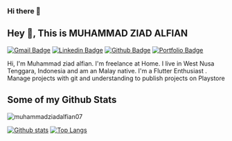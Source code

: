 ### Hi there 👋

<!--
**muhammadziadalfian07/muhammadziadalfian07** is a ✨ _special_ ✨ repository because its `README.md` (this file) appears on your GitHub profile.

Here are some ideas to get you started:

- 🔭 I’m currently working on ...
- 🌱 I’m currently learning ...
- 👯 I’m looking to collaborate on ...
- 🤔 I’m looking for help with ...
- 💬 Ask me about ...
- 📫 How to reach me: ...
- 😄 Pronouns: ...
- ⚡ Fun fact: ...
-->


## Hey 👋, This is MUHAMMAD ZIAD ALFIAN
[![Gmail Badge](https://img.shields.io/badge/-muhammadziadalfian07@gmail.com-c14438?style=flat&logo=Gmail&logoColor=white&link=mailto:muhammadziadalfian07@gmail.com)](mailto:muhammadziadalfian07@gmail.com) 
[![Linkedin Badge](https://img.shields.io/badge/-muhammadziad-alfian-0072b1?style=flat&logo=Linkedin&logoColor=white&link=https://www.linkedin.com/in/muhammadziad-alfian/)](https://www.linkedin.com/in/muhammadziad-alfian/) [![Github Badge](https://img.shields.io/badge/-muhammadziadalfian07-grey?style=flat&logo=github&logoColor=white&link=https://github.com/muhammadziadalfian07/)](https://www.github.com/muhammadziadalfian07/) [![Portfolio Badge](https://img.shields.io/badge/portfolio-web-blue?style=flat&link=https://muhammadziadalfian07.github.io//)](https://muhammadziadalfian07.github.io//) <p align='left'>Hi, I'm Muhammad ziad alfian. I'm freelance at Home. I live in West Nusa
Tenggara, Indonesia and am an Malay native. I'm a Flutter Enthusiast .
Manage projects with git and understanding to publish projects on Playstore</p>
## Some of my Github Stats
<p align=left> <img src=https://komarev.com/ghpvc/?username=muhammadziadalfian07 alt=muhammadziadalfian07 /> </p>

[![Github stats](https://github-readme-stats.vercel.app/api?username=muhammadziadalfian07&show_icons=true&include_all_commits=true)](https://github.com/muhammadziadalfian07/github-readme-stats)
[![Top Langs](https://github-readme-stats.vercel.app/api/top-langs/?username=muhammadziadalfian07&layout=compact)](https://github.com/muhammadziadalfian07/github-readme-stats)

